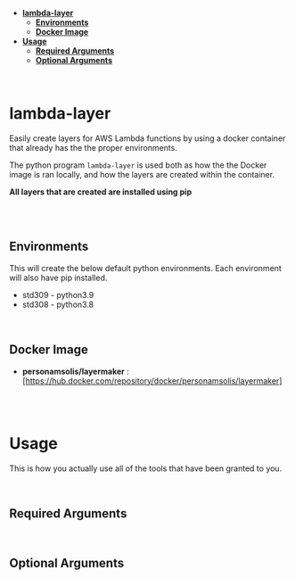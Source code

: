 - [**lambda-layer**](#lambda-layer)
  - [**Environments**](#environments)
  - [**Docker Image**](#docker-image)
- [**Usage**](#usage)
  - [**Required Arguments**](#required-arguments)
  - [**Optional Arguments**](#optional-arguments)

<br>

# **lambda-layer**
Easily create layers for AWS Lambda functions by using a docker container that already has the the proper environments.

The python program `lambda-layer` is used both as how the the Docker image is ran locally, and how the layers are created within the container.

**All layers that are created are installed using pip**

<br>
<br>

## **Environments**
This will create the below default python environments. Each environment will also have pip installed.

* std309 - python3.9
* std308 - python3.8

<br>

## **Docker Image**

* **personamsolis/layermaker** : [https://hub.docker.com/repository/docker/personamsolis/layermaker]

<br>

<br>

# **Usage**
This is how you actually use all of the tools that have been granted to you.



<br>

## **Required Arguments**


<br>


## **Optional Arguments**


